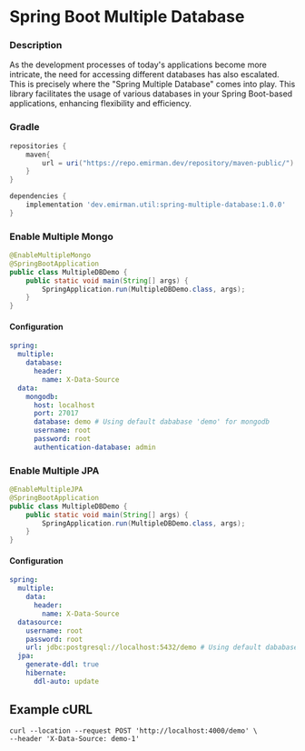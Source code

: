# Spring Boot Multiple Database

### Description
As the development processes of today's applications become more intricate, the need for accessing different databases has also escalated. This is precisely where the "Spring Multiple Database" comes into play. This library facilitates the usage of various databases in your Spring Boot-based applications, enhancing flexibility and efficiency.

### Gradle

```gradle
repositories {
    maven{
        url = uri("https://repo.emirman.dev/repository/maven-public/")
    }
}

dependencies {
    implementation 'dev.emirman.util:spring-multiple-database:1.0.0'
}
```

### Enable Multiple Mongo

```java
@EnableMultipleMongo
@SpringBootApplication
public class MultipleDBDemo {
    public static void main(String[] args) {
        SpringApplication.run(MultipleDBDemo.class, args);
    }
}
```

#### Configuration
```yaml
spring:
  multiple:
    database:
      header:
        name: X-Data-Source
  data:
    mongodb:
      host: localhost
      port: 27017
      database: demo # Using default dababase 'demo' for mongodb
      username: root
      password: root
      authentication-database: admin
```

### Enable Multiple JPA

```java
@EnableMultipleJPA
@SpringBootApplication
public class MultipleDBDemo {
    public static void main(String[] args) {
        SpringApplication.run(MultipleDBDemo.class, args);
    }
}
```

#### Configuration
```yaml
spring:
  multiple:
    data:
      header:
        name: X-Data-Source
  datasource:
    username: root
    password: root
    url: jdbc:postgresql://localhost:5432/demo # Using default dababase 'demo' for jpa
  jpa:
    generate-ddl: true
    hibernate:
      ddl-auto: update
```

## Example cURL
```curl
curl --location --request POST 'http://localhost:4000/demo' \
--header 'X-Data-Source: demo-1'
```
